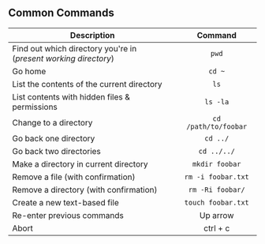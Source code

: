 
## Common Commands
| Description        | Command
| ------------- |:-------------:|
| Find out which directory you're in <br> (*present working directory*) | `pwd`
| Go home | `cd ~`
| List the contents of the current directory | `ls`
| List contents with hidden files & permissions | `ls -la`
| Change to a directory | `cd /path/to/foobar`
| Go back one directory | `cd ../`
| Go back two directories | `cd ../../`
| Make a directory in current directory | `mkdir foobar`
| Remove a file (with confirmation) | `rm -i foobar.txt`
| Remove a directory (with confirmation) | `rm -Ri foobar/`
| Create a new text-based file | `touch foobar.txt`
| Re-enter previous commands | Up arrow
| Abort | ctrl + c
